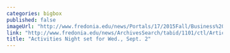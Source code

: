 ```yaml
---
categories: bigbox
published: false
imageUrl: "http://www.fredonia.edu/news/Portals/17/2015Fall/Business%20Club.jpg"
link: "http://www.fredonia.edu/news/ArchivesSearch/tabid/1101/ctl/ArticleView/mid/1878/articleId/5475/Activities_Night_set_for_Wednesday_Sept_2.aspx"
title: "Activities Night set for Wed., Sept. 2"
---
```



